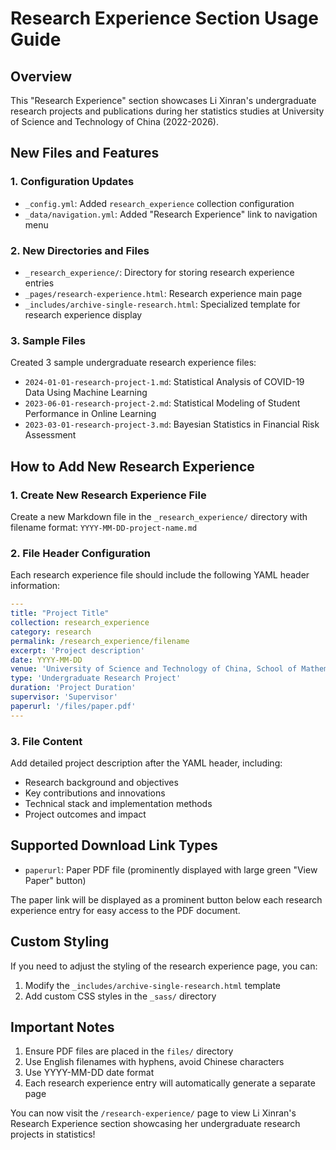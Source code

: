 # Research Experience Section Usage Guide

## Overview

This "Research Experience" section showcases Li Xinran's undergraduate research projects and publications during her statistics studies at University of Science and Technology of China (2022-2026).

## New Files and Features

### 1. Configuration Updates
- `_config.yml`: Added `research_experience` collection configuration
- `_data/navigation.yml`: Added "Research Experience" link to navigation menu

### 2. New Directories and Files
- `_research_experience/`: Directory for storing research experience entries
- `_pages/research-experience.html`: Research experience main page
- `_includes/archive-single-research.html`: Specialized template for research experience display

### 3. Sample Files
Created 3 sample undergraduate research experience files:
- `2024-01-01-research-project-1.md`: Statistical Analysis of COVID-19 Data Using Machine Learning
- `2023-06-01-research-project-2.md`: Statistical Modeling of Student Performance in Online Learning
- `2023-03-01-research-project-3.md`: Bayesian Statistics in Financial Risk Assessment

## How to Add New Research Experience

### 1. Create New Research Experience File
Create a new Markdown file in the `_research_experience/` directory with filename format: `YYYY-MM-DD-project-name.md`

### 2. File Header Configuration
Each research experience file should include the following YAML header information:

```yaml
---
title: "Project Title"
collection: research_experience
category: research
permalink: /research_experience/filename
excerpt: 'Project description'
date: YYYY-MM-DD
venue: 'University of Science and Technology of China, School of Mathematical Sciences'
type: 'Undergraduate Research Project'
duration: 'Project Duration'
supervisor: 'Supervisor'
paperurl: '/files/paper.pdf'
---
```

### 3. File Content
Add detailed project description after the YAML header, including:
- Research background and objectives
- Key contributions and innovations
- Technical stack and implementation methods
- Project outcomes and impact

## Supported Download Link Types

- `paperurl`: Paper PDF file (prominently displayed with large green "View Paper" button)

The paper link will be displayed as a prominent button below each research experience entry for easy access to the PDF document.

## Custom Styling

If you need to adjust the styling of the research experience page, you can:
1. Modify the `_includes/archive-single-research.html` template
2. Add custom CSS styles in the `_sass/` directory

## Important Notes

1. Ensure PDF files are placed in the `files/` directory
2. Use English filenames with hyphens, avoid Chinese characters
3. Use YYYY-MM-DD date format
4. Each research experience entry will automatically generate a separate page

You can now visit the `/research-experience/` page to view Li Xinran's Research Experience section showcasing her undergraduate research projects in statistics!
